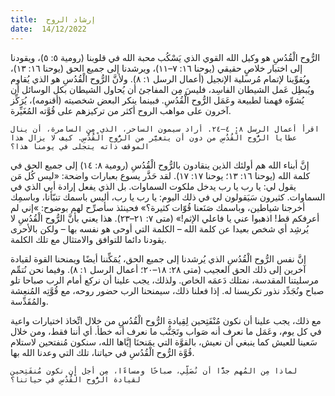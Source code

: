 ```yaml
---
title:  إرشاد الروح
date:  14/12/2022
---
```


الرُّوح الْقُدُسِ هو وكيل الله القوي الذي يَسْكُب محبة الله في قلوبنا (رومية ٥: ٥)، ويقودنا إلى اختبار خلاصٍ حقيقي (يوحنا ١٦: ٧–١١)، ويرشدنا إلى جميع الحق (يوحنا ١٦: ١٣)، ويُقوِّينا لإتمام مُرسلية الإنجيل (أعمال الرسل ١: ٨). ولأنَّ الرُّوح الْقُدُسِ هو الذي يُقاوم ويُبطِل عَمل الشيطان الفاسِد، فليسَ مِن المفاجئ أن يُحاول الشيطان بكل الوسائل أن يُشوِّه فهمنا لطبيعة وعَمَل الرُّوح الْقُدُسِ. فبينما ينكر البعض شخصيته (أقنومه)، يُرَكِّز آخرون على مواهب الروح أكثر من تركيزهم على قُوَّته المُغَيِّرة.

`اقرأ أعمال الرسل ٨: ٤–٢٤. أراد سيمون الساحر، الذي مِن السامرة، أن ينال عطايا الرُّوح الْقُدُسِ من دون أن يتغيَّر من الرُّوح الْقُدُسِ. كيف لا يزال هذا الموقف ذاته يتجلى في يومنا هذا؟`

إنَّ أبناء الله هم أولئك الذين ينقادون بالرُّوح الْقُدُسِ (رومية ٨: ١٤) إلى جميع الحق في كلمة الله (يوحنا ١٦: ١٣؛ يوحنا ١٧: ١٧). لقد حَذَّر يسوع بعبارات واضحة: «ليس كُل مَن يقول لي: يا رب يا رب يدخل ملكوت السماوات. بل الذي يفعل إرادة أبي الذي في السماوات. كثيرون سَيَقولون لي في ذلك اليوم: يا رب يا رب، أليس باسمك تنبّأنا، وباسمِك أخرجنا شياطين، وباسمك صَنَعنا قُوّات كثيرة؟» فحينئذ سأصرِّح لهم بوضوح: »إني لم أعرفكم قط! اذهبوا عني يا فاعلي الإثم!» (متى ٧: ٢١–٢٣). هذا يعني بأنَّ الرُّوح الْقُدُسِ لا يُرشِد أي شخص بعيدا عن كلمة الله – الكلمة التي أوحى هو نفسه بها – ولكن بالأحرى يقودنا دائما للتوافق والامتثال مع تلك الكلمة.

إنَّ نفس الرُّوح الْقُدُسِ الذي يُرشدنا إلى جميع الحق، يُمَكِّننا أيضًا ويمنحنا القوة لقيادة آخرين إلى ذلك الحق العجيب (متى ٢٨: ١٨–٢٠؛ أعمال الرسل ١: ٨). وفيما نحن نُتمِّم مرسليتنا المقدسة، نمتلك دَعمَه الخاص. ولذلك، يجب علينا أن نركع أمام الرب صباحا تلو صباح ونُجَدِّد نذور تكريسنا له. إذا فعلنا ذلك، سيمنحنا الرب حضور روحه، مع قُوَّتِه المُنعِشة والمُقَدِّسة.

مع ذلك، يجب علينا أن نكون مُنْفَتِحين لِقِيادة الرُّوح الْقُدُسِ من خلال اتِّخاذ اختيارات واعية في كل يوم، وعَمَل ما نعرف أنه صَواب وتَجَنُّب ما نعرف أنه خطأ. أي أننا فقط، ومن خلال سَعينا للعيش كما ينبغي أن نعيش، بالقوَّة التي يمَنحنَا إيَّاها الله، سنكون مُنفتحين لاستلام قُوَّة الرُّوح الْقُدُسِ في حياتنا، تلك التي وعدنا الله بها.

`لماذا مِن المُهم جدًّا أن نُصَلِّي، صباحًا ومساءًا، مِن أجل أن نكون مُنفَتِحين لقيادة الرُّوح الْقُدُسِ في حياتنا؟`